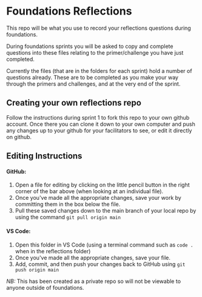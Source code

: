 # Foundations Reflections

This repo will be what you use to record your reflections questions during foundations.

During foundations sprints you will be asked to copy and complete questions into these files relating to the primer/challenge you have just completed.

Currently the files (that are in the folders for each sprint) hold a number of questions already. These are to be completed as you make your way through the primers and challenges, and at the very end of       the sprint.

## Creating your own reflections repo

Follow the instructions during sprint 1 to fork this repo to your own github account. Once there you can clone it down to your own computer and push any changes up to your github for your facilitators to see, or edit it directly on github.

## Editing Instructions
#### GitHub:
1. Open a file for editing by clicking on the little pencil button in the right corner of the bar above (when looking at an individual file).
2. Once you've made all the appropriate changes, save your work by committing them in the box below the file.
3. Pull these saved changes down to the main branch of your local repo by using the command `git pull origin main`

#### VS Code:
1. Open this folder in VS Code (using a terminal command such as `code .` when in the reflections folder)
2. Once you've made all the appropriate changes, save your file.
3. Add, commit, and then push your changes back to GitHub using `git push origin main`

*NB:* This has been created as a private repo so will not be viewable to anyone outside of foundations.
